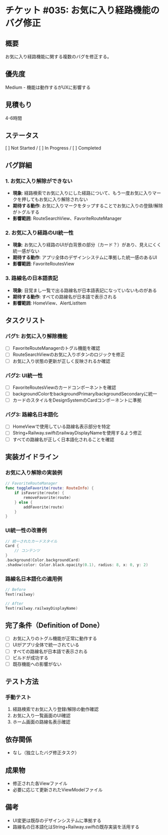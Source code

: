 # チケット #035: お気に入り経路機能のバグ修正

## 概要
お気に入り経路機能に関する複数のバグを修正する。

## 優先度
Medium - 機能は動作するがUXに影響する

## 見積もり
4-6時間

## ステータス
[ ] Not Started / [ ] In Progress / [ ] Completed

## バグ詳細

### 1. お気に入り解除ができない
- **現象**: 経路検索でお気に入りにした経路について、もう一度お気に入りマークを押してもお気に入り解除されない
- **期待する動作**: お気に入りマークをタップすることでお気に入りの登録/解除がトグルする
- **影響範囲**: RouteSearchView、FavoriteRouteManager

### 2. お気に入り経路のUI統一性
- **現象**: お気に入り経路のUIが白背景の部分（カード？）があり、見えにくく統一感がない
- **期待する動作**: アプリ全体のデザインシステムに準拠した統一感のあるUI
- **影響範囲**: FavoriteRoutesView

### 3. 路線名の日本語表記
- **現象**: 目覚まし一覧で出る路線名が日本語表記になっていないものがある
- **期待する動作**: すべての路線名が日本語で表示される
- **影響範囲**: HomeView、AlertListItem

## タスクリスト

### バグ1: お気に入り解除機能
- [ ] FavoriteRouteManagerのトグル機能を確認
- [ ] RouteSearchViewのお気に入りボタンのロジックを修正
- [ ] お気に入り状態の更新が正しく反映されるか確認

### バグ2: UI統一性
- [ ] FavoriteRoutesViewのカードコンポーネントを確認
- [ ] backgroundColorをbackgroundPrimary/backgroundSecondaryに統一
- [ ] カードのスタイルをDesignSystemのCardコンポーネントに準拠

### バグ3: 路線名日本語化
- [ ] HomeViewで使用している路線名表示部分を特定
- [ ] String+Railway.swiftのrailwayDisplayNameを使用するよう修正
- [ ] すべての路線名が正しく日本語化されることを確認

## 実装ガイドライン

### お気に入り解除の実装例
```swift
// FavoriteRouteManager
func toggleFavorite(route: RouteInfo) {
    if isFavorite(route) {
        removeFavorite(route)
    } else {
        addFavorite(route)
    }
}
```

### UI統一性の改善例
```swift
// 統一されたカードスタイル
Card {
    // コンテンツ
}
.background(Color.backgroundCard)
.shadow(color: Color.black.opacity(0.1), radius: 8, x: 0, y: 2)
```

### 路線名日本語化の適用例
```swift
// Before
Text(railway)

// After
Text(railway.railwayDisplayName)
```

## 完了条件（Definition of Done）
- [ ] お気に入りのトグル機能が正常に動作する
- [ ] UIがアプリ全体で統一されている
- [ ] すべての路線名が日本語で表示される
- [ ] ビルドが成功する
- [ ] 既存機能への影響がない

## テスト方法

### 手動テスト
1. 経路検索でお気に入り登録/解除の動作確認
2. お気に入り一覧画面のUI確認
3. ホーム画面の路線名表示確認

## 依存関係
- なし（独立したバグ修正タスク）

## 成果物
- 修正された各Viewファイル
- 必要に応じて更新されたViewModelファイル

## 備考
- UI変更は既存のデザインシステムに準拠する
- 路線名の日本語化はString+Railway.swiftの既存実装を活用する